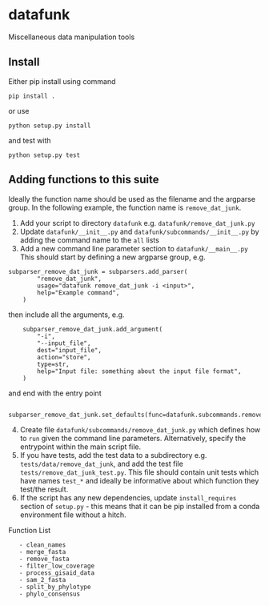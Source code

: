 # datafunk
Miscellaneous data manipulation tools

## Install
Either pip install using command
```
pip install .
```
or use
```
python setup.py install
```
and test with
```
python setup.py test
```

## Adding functions to this suite
Ideally the function name should be used as the filename and the argparse group. In the following example,
the function name is `remove_dat_junk`.
1. Add your script to directory `datafunk` e.g. `datafunk/remove_dat_junk.py`
2. Update `datafunk/__init__.py` and `datafunk/subcommands/__init__.py` by adding the command name to the `all` lists
3. Add a new command line parameter section to `datafunk/__main__.py`
This should start by defining a new argparse group, e.g.
```
subparser_remove_dat_junk = subparsers.add_parser(
        "remove_dat_junk",
        usage="datafunk remove_dat_junk -i <input>",
        help="Example command",
    )
```
then include all the arguments, e.g.
```
    subparser_remove_dat_junk.add_argument(
        "-i",
        "--input_file",
        dest="input_file",
        action="store",
        type=str,
        help="Input file: something about the input file format",
    )
```
and end with the entry point
```
    subparser_remove_dat_junk.set_defaults(func=datafunk.subcommands.remove_dat_junk.run)
```
4. Create file `datafunk/subcommands/remove_dat_junk.py` which defines how to `run` given the command line parameters. Alternatively, specify the entrypoint within the main script file.
5. If you have tests, add the test data to a subdirectory e.g. `tests/data/remove_dat_junk`, and add the test file
`tests/remove_dat_junk_test.py`. This file should contain unit tests which have names `test_*` and ideally be informative about which function they test/the result.
6. If the script has any new dependencies, update `install_requires` section of `setup.py` - this means that it can be pip installed from a conda environment file without a hitch.


Function List

       - clean_names
       - merge_fasta
       - remove_fasta 
       - filter_low_coverage
       - process_gisaid_data
       - sam_2_fasta
       - split_by_phylotype
       - phylo_consensus

